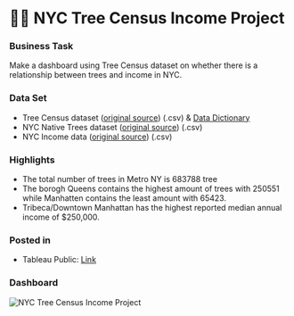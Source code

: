 # :deciduous_tree::money_with_wings: NYC Tree Census Income Project

### Business Task
Make a dashboard using Tree Census dataset on whether there is a relationship between trees and income in NYC.

### Data Set
* Tree Census dataset ([original source](https://data.cityofnewyork.us/Environment/2015-Street-Tree-Census-Tree-Data/pi5s-9p35)) (.csv) & [Data Dictionary](https://static-assets.codecademy.com/Courses/data-viz-with-tableau/1-data/StreetTreeCensus2015TreesDataDictionary20161102.pdf)
* NYC Native Trees dataset ([original source](https://en.wikipedia.org/wiki/List_of_tree_species_in_New_York_City)) (.csv)
* NYC Income data ([original source](https://data.census.gov/cedsci/table?t=Income%20and%20Poverty&g=0500000US36005%248600000,36047%248600000,36061%248600000,36081%248600000,36085%248600000&tid=ACSST5Y2015.S1901)) (.csv)

### Highlights
- The total number of trees in Metro NY is 683788 tree
- The borogh Queens contains the highest amount of trees with 250551 while Manhatten contains the least amount with 65423.
- Tribeca/Downtown Manhattan has the highest reported median annual income of $250,000.

### Posted in
- Tableau Public: [Link](https://public.tableau.com/app/profile/mohamed.rafik.sebia/viz/TreeCensusDataSetStarter_16755147282370/Dashboard1)

### Dashboard

![NYC Tree Census   Income Project](https://user-images.githubusercontent.com/113290016/225977875-17397604-c6bf-4d6b-9c4d-774772b3aef7.png)
